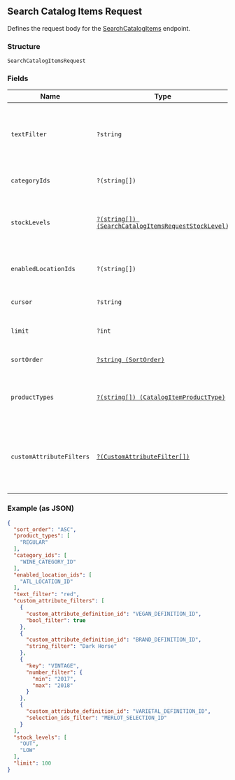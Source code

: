## Search Catalog Items Request

Defines the request body for the [SearchCatalogItems](#endpoint-Catalog-SearchCatalogItems) endpoint.

### Structure

`SearchCatalogItemsRequest`

### Fields

| Name | Type | Tags | Description |
|  --- | --- | --- | --- |
| `textFilter` | `?string` | Optional | The text filter expression to return items or item variations containing specified text in<br>the `name`, `description`, or `abbreviation` attribute value of an item, or in<br>the `name`, `sku`, or `upc` attribute value of an item variation. |
| `categoryIds` | `?(string[])` | Optional | The category id query expression to return items containing the specified category IDs. |
| `stockLevels` | [`?(string[]) (SearchCatalogItemsRequestStockLevel)`](/doc/models/search-catalog-items-request-stock-level.md) | Optional | The stock-level query expression to return item variations with the specified stock levels.<br>See [SearchCatalogItemsRequestStockLevel](#type-searchcatalogitemsrequeststocklevel) for possible values |
| `enabledLocationIds` | `?(string[])` | Optional | The enabled-location query expression to return items and item variations having specified enabled locations. |
| `cursor` | `?string` | Optional | The pagination token, returned in the previous response, used to fetch the next batch of pending results. |
| `limit` | `?int` | Optional | The maximum number of results to return per page. The default value is 100. |
| `sortOrder` | [`?string (SortOrder)`](/doc/models/sort-order.md) | Optional | The order (e.g., chronological or alphabetical) in which results from a request are returned. |
| `productTypes` | [`?(string[]) (CatalogItemProductType)`](/doc/models/catalog-item-product-type.md) | Optional | The product types query expression to return items or item variations having the specified product types.<br>See [CatalogItemProductType](#type-catalogitemproducttype) for possible values |
| `customAttributeFilters` | [`?(CustomAttributeFilter[])`](/doc/models/custom-attribute-filter.md) | Optional | The customer-attribute filter to return items or item variations matching the specified<br>custom attribute expressions. A maximum number of 10 custom attribute expressions are supported in<br>a single call to the [SearchCatalogItems](#endpoint-Catalog-SearchCatalogItems) endpoint. |

### Example (as JSON)

```json
{
  "sort_order": "ASC",
  "product_types": [
    "REGULAR"
  ],
  "category_ids": [
    "WINE_CATEGORY_ID"
  ],
  "enabled_location_ids": [
    "ATL_LOCATION_ID"
  ],
  "text_filter": "red",
  "custom_attribute_filters": [
    {
      "custom_attribute_definition_id": "VEGAN_DEFINITION_ID",
      "bool_filter": true
    },
    {
      "custom_attribute_definition_id": "BRAND_DEFINITION_ID",
      "string_filter": "Dark Horse"
    },
    {
      "key": "VINTAGE",
      "number_filter": {
        "min": "2017",
        "max": "2018"
      }
    },
    {
      "custom_attribute_definition_id": "VARIETAL_DEFINITION_ID",
      "selection_ids_filter": "MERLOT_SELECTION_ID"
    }
  ],
  "stock_levels": [
    "OUT",
    "LOW"
  ],
  "limit": 100
}
```

